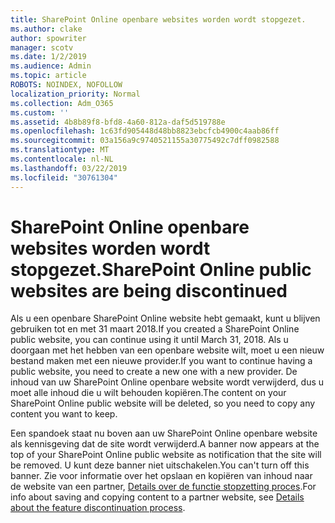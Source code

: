 ```yaml
---
title: SharePoint Online openbare websites worden wordt stopgezet.
ms.author: clake
author: spowriter
manager: scotv
ms.date: 1/2/2019
ms.audience: Admin
ms.topic: article
ROBOTS: NOINDEX, NOFOLLOW
localization_priority: Normal
ms.collection: Adm_O365
ms.custom: ''
ms.assetid: 4b8b89f8-bfd8-4a60-812a-daf5d519788e
ms.openlocfilehash: 1c63fd905448d48bb8823ebcfcb4900c4aab86ff
ms.sourcegitcommit: 03a156a9c9740521155a30775492c7dff0982588
ms.translationtype: MT
ms.contentlocale: nl-NL
ms.lasthandoff: 03/22/2019
ms.locfileid: "30761304"
---
```

# <a name="sharepoint-online-public-websites-are-being-discontinued"></a><span data-ttu-id="1a097-102">SharePoint Online openbare websites worden wordt stopgezet.</span><span class="sxs-lookup"><span data-stu-id="1a097-102">SharePoint Online public websites are being discontinued</span></span>

<span data-ttu-id="1a097-103">Als u een openbare SharePoint Online website hebt gemaakt, kunt u blijven gebruiken tot en met 31 maart 2018.</span><span class="sxs-lookup"><span data-stu-id="1a097-103">If you created a SharePoint Online public website, you can continue using it until March 31, 2018.</span></span> <span data-ttu-id="1a097-104">Als u doorgaan met het hebben van een openbare website wilt, moet u een nieuw bestand maken met een nieuwe provider.</span><span class="sxs-lookup"><span data-stu-id="1a097-104">If you want to continue having a public website, you need to create a new one with a new provider.</span></span> <span data-ttu-id="1a097-105">De inhoud van uw SharePoint Online openbare website wordt verwijderd, dus u moet alle inhoud die u wilt behouden kopiëren.</span><span class="sxs-lookup"><span data-stu-id="1a097-105">The content on your SharePoint Online public website will be deleted, so you need to copy any content you want to keep.</span></span>
  
<span data-ttu-id="1a097-106">Een spandoek staat nu boven aan uw SharePoint Online openbare website als kennisgeving dat de site wordt verwijderd.</span><span class="sxs-lookup"><span data-stu-id="1a097-106">A banner now appears at the top of your SharePoint Online public website as notification that the site will be removed.</span></span> <span data-ttu-id="1a097-107">U kunt deze banner niet uitschakelen.</span><span class="sxs-lookup"><span data-stu-id="1a097-107">You can't turn off this banner.</span></span> <span data-ttu-id="1a097-108">Zie voor informatie over het opslaan en kopiëren van inhoud naar de website van een partner, [Details over de functie stopzetting proces](https://go.microsoft.com/fwlink/?linkid=866980).</span><span class="sxs-lookup"><span data-stu-id="1a097-108">For info about saving and copying content to a partner website, see [Details about the feature discontinuation process](https://go.microsoft.com/fwlink/?linkid=866980).</span></span> 
  

